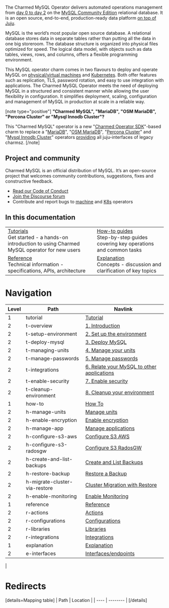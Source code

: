 The Charmed MySQL Operator delivers automated operations management from [day 0 to day 2](https://codilime.com/blog/day-0-day-1-day-2-the-software-lifecycle-in-the-cloud-age/) on the [MySQL Community Edition](https://www.mysql.com/products/community/) relational database. It is an open source, end-to-end, production-ready data platform [on top of Juju](https://juju.is/).

MySQL is the world’s most popular open source database. A relational database stores data in separate tables rather than putting all the data in one big storeroom. The database structure is organized into physical files optimized for speed. The logical data model, with objects such as data tables, views, rows, and columns, offers a flexible programming environment.

This MySQL operator charm comes in two flavours to deploy and operate MySQL on [physical/virtual machines](https://github.com/canonical/mysql-operator) and [Kubernetes](https://github.com/canonical/mysql-k8s-operator). Both offer features such as replication, TLS, password rotation, and easy to use integration with applications. The Charmed MySQL Operator meets the need of deploying MySQL in a structured and consistent manner while allowing the user flexibility in configuration. It simplifies deployment, scaling, configuration and management of MySQL in production at scale in a reliable way.

[note type="positive"]
**"Charmed MySQL", "MariaDB", "OSM MariaDB", "Percona Cluster" or "Mysql Innodb Cluster"?**

This "Charmed MySQL" operator is a new "[Charmed Operator SDK](https://juju.is/docs/sdk)"-based charm to replace a "[MariaDB](https://charmhub.io/mariadb)", "[OSM MariaDB](https://charmhub.io/charmed-osm-mariadb-k8s)", "[Percona Cluster](https://charmhub.io/percona-cluster)" and "[Mysql Innodb Cluster](https://charmhub.io/mysql-innodb-cluster)" operators [providing](/t/charmed-mysql-k8s-explanations-interfaces-endpoints/10250) all juju-interfaces of legacy charmsz.
[/note]

## Project and community

Charmed MySQL is an official distribution of MySQL. It’s an open-source project that welcomes community contributions, suggestions, fixes and constructive feedback.
- [Read our Code of Conduct](https://ubuntu.com/community/code-of-conduct)
- [Join the Discourse forum](/tag/mysql)
- Contribute and report bugs to [machine](https://github.com/canonical/mysql-operator) and [K8s](https://github.com/canonical/mysql-operator) operators

## In this documentation

| | |
|--|--|
|  [Tutorials](/t/charmed-mysql-tutorial-overview/9922)</br>  Get started - a hands-on introduction to using Charmed MySQL operator for new users </br> |  [How-to guides](/t/charmed-mysql-how-to-manage-units/9904) </br> Step-by-step guides covering key operations and common tasks |
| [Reference](https://charmhub.io/mysql/actions) </br> Technical information - specifications, APIs, architecture | [Explanation](/t/charmed-mysql-k8s-explanations-interfaces-endpoints/10250) </br> Concepts - discussion and clarification of key topics  |

# Navigation

| Level | Path                          | Navlink                                                                                    |
|-------|-------------------------------|--------------------------------------------------------------------------------------------|
| 1     | tutorial                      | [Tutorial]()                                                                               |
| 2     | t-overview                    | [1. Introduction](/t/charmed-mysql-tutorial-overview/9922)                                 |
| 2     | t-setup-environment           | [2. Set up the environment](/t/charmed-mysql-tutorial-setup-environment/9924)              |
| 2     | t-deploy-mysql                | [3. Deploy MySQL](/t/charmed-mysql-tutorial-deploy-mysql/9912)                             |
| 2     | t-managing-units              | [4. Manage your units](/t/charmed-mysql-tutorial-managing-units/9920)                      |
| 2     | t-manage-passwords            | [5. Manage passwords](/t/charmed-mysql-tutorial-manage-passwords/9918)                     |
| 2     | t-integrations                | [6. Relate your MySQL to other applications](/t/charmed-mysql-tutorial-integrations/9916)  |
| 2     | t-enable-security             | [7. Enable security](/t/charmed-mysql-tutorial-enable-security/9914)                       |
| 2     | t-cleanup-environment         | [8. Cleanup your environment](/t/charmed-mysql-tutorial-cleanup-environment/9910)          |
| 1     | how-to                        | [How To]()                                                                                 |
| 2     | h-manage-units                | [Manage units](/t/charmed-mysql-how-to-manage-units/9904)                                  |
| 2     | h-enable-encryption           | [Enable encryption](/t/charmed-mysql-how-to-enable-encryption/9898)                        |
| 2     | h-manage-app                  | [Manage applications](/t/charmed-mysql-how-to-manage-app/9902)                             |
| 2     | h-configure-s3-aws                | [Configure S3 AWS](/t/charmed-mysql-how-to-configure-s3-for-aws/9894)   |
| 2     | h-configure-s3-radosgw  | [Configure S3 RadosGW](/t/charmed-mysql-how-to-configure-s3-for-radosgw/10318)  |
| 2     | h-create-and-list-backups     | [Create and List Backups](/t/charmed-mysql-how-to-create-and-list-backups/9896)            |
| 2     | h-restore-backup              | [Restore a Backup](/t/charmed-mysql-how-to-restore-backup/9908)                            |
| 2     | h-migrate-cluster-via-restore | [Cluster Migration with Restore](/t/charmed-mysql-how-to-migrate-cluster-via-restore/9906) |
| 2     | h-enable-monitoring           | [Enable Monitoring](/t/charmed-mysql-how-to-enable-monitoring/9900)                        |
| 1     | reference                     | [Reference]()                                                                              |
| 2     | r-actions                     | [Actions](https://charmhub.io/mysql/actions)                                               |
| 2     | r-configurations              | [Configurations](https://charmhub.io/mysql/configure)                                      |
| 2     | r-libraries                   | [Libraries](https://charmhub.io/mysql/libraries/helpers)                                   |
| 2     | r-integrations                   | [Integrations](https://charmhub.io/mysql/integrations)                                   |
| 1     | explanation                    | [Explanation]()                                                                                                      |
| 2     | e-interfaces                | [ Interfaces/endpoints](/t/charmed-mysql-explanations-interfaces-endpoints/10250)
|

# Redirects

[details=Mapping table]
| Path | Location |
| ---- | -------- |
[/details]
